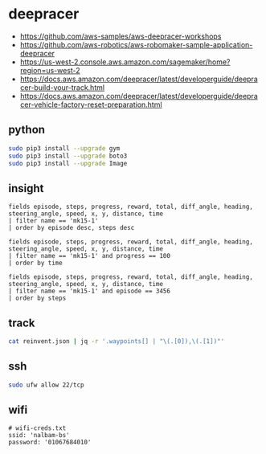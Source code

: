 # deepracer

* <https://github.com/aws-samples/aws-deepracer-workshops>
* <https://github.com/aws-robotics/aws-robomaker-sample-application-deepracer>
* <https://us-west-2.console.aws.amazon.com/sagemaker/home?region=us-west-2>
* <https://docs.aws.amazon.com/deepracer/latest/developerguide/deepracer-build-your-track.html>
* <https://docs.aws.amazon.com/deepracer/latest/developerguide/deepracer-vehicle-factory-reset-preparation.html>

## python

```bash
sudo pip3 install --upgrade gym
sudo pip3 install --upgrade boto3
sudo pip3 install --upgrade Image
```

## insight

```
fields episode, steps, progress, reward, total, diff_angle, heading, steering_angle, speed, x, y, distance, time
| filter name == 'mk15-1'
| order by episode desc, steps desc

fields episode, steps, progress, reward, total, diff_angle, heading, steering_angle, speed, x, y, distance, time
| filter name == 'mk15-1' and progress == 100
| order by time

fields episode, steps, progress, reward, total, diff_angle, heading, steering_angle, speed, x, y, distance, time
| filter name == 'mk15-1' and episode == 3456
| order by steps
```

## track

```bash
cat reinvent.json | jq -r '.waypoints[] | "\(.[0]),\(.[1])"'
```

## ssh

```bash
sudo ufw allow 22/tcp
```

## wifi

```
# wifi-creds.txt
ssid: 'nalbam-bs'
password: '01067684010'
```
